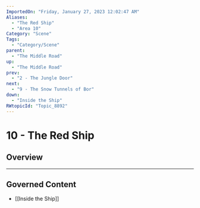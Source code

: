 ```yaml
---
ImportedOn: "Friday, January 27, 2023 12:02:47 AM"
Aliases:
  - "The Red Ship"
  - "Area 10"
Category: "Scene"
Tags:
  - "Category/Scene"
parent:
  - "The Middle Road"
up:
  - "The Middle Road"
prev:
  - "2 - The Jungle Door"
next:
  - "9 - The Snow Tunnels of Bor"
down:
  - "Inside the Ship"
RWtopicId: "Topic_8892"
---
```

# 10 - The Red Ship
## Overview
---
## Governed Content
- [[Inside the Ship]]

